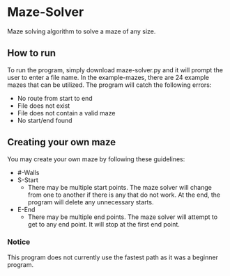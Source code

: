 # Maze-Solver
Maze solving algorithm to solve a maze of any size.

## How to run
To run the program, simply download maze-solver.py and it will prompt the user to enter a file name. In the example-mazes, there are 24 example mazes that can be utilized. 
The program will catch the following errors:
* No route from start to end
* File does not exist
* File does not contain a valid maze
* No start/end found

## Creating your own maze
You may create your own maze by following these guidelines: 
* #-Walls
* S-Start
  * There may be multiple start points. The maze solver will change from one to another if there is any that do not work. At the end, the program will delete any unnecessary starts.
* E-End
  * There may be multiple end points. The maze solver will attempt to get to any end point. It will stop at the first end point.

### Notice
This program does not currently use the fastest path as it was a beginner program.
